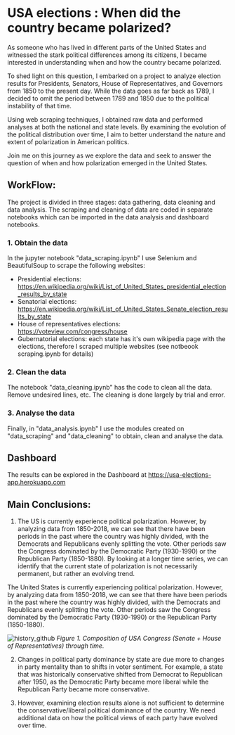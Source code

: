 # USA elections : When did the country became polarized?

As someone who has lived in different parts of the United States and witnessed the stark political differences among its citizens, I became interested in understanding when and how the country became polarized.

To shed light on this question, I embarked on a project to analyze election results for Presidents, Senators, House of Representatives, and Governors from 1850 to the present day. While the data goes as far back as 1789, I decided to omit the period between 1789 and 1850 due to the political instability of that time.

Using web scraping techniques, I obtained raw data and performed analyses at both the national and state levels. By examining the evolution of the political distribution over time, I aim to better understand the nature and extent of polarization in American politics.

Join me on this journey as we explore the data and seek to answer the question of when and how polarization emerged in the United States.

## WorkFlow:
The project is divided in three stages: data gathering, data cleaning and data analysis. The scraping and cleaning of data are coded in separate notebooks which can be imported in the data analysis and dashboard notebooks.

### 1. Obtain the data
In the jupyter notebook "data_scraping.ipynb" I use Selenium and BeautifulSoup to scrape the following websites:

- Presidential elections: https://en.wikipedia.org/wiki/List_of_United_States_presidential_election_results_by_state
- Senatorial elections: https://en.wikipedia.org/wiki/List_of_United_States_Senate_election_results_by_state
- House of representatives elections: https://voteview.com/congress/house
- Gubernatorial elections: each state has it's own wikipedia page with the elections, therefore I scraped multiple websites (see notbeook scraping.ipynb for details)

### 2. Clean the data
The notebook "data_cleaning.ipynb" has the code to clean all the data. Remove undesired lines, etc. The cleaning is done largely by trial and error.

### 3. Analyse the data
Finally, in "data_analysis.ipynb" I use the modules created on "data_scraping" and "data_cleaning" to obtain, clean and analyse the data.

## Dashboard
The results can be explored in the Dashboard at https://usa-elections-app.herokuapp.com

## Main Conclusions:

1. The US is currently experience  political polarization. However, by analyzing data from 1850-2018, we can see that there have been periods in the past where the country was highly divided, with the Democrats and Republicans evenly splitting the vote. Other periods saw the Congress dominated by the Democratic Party (1930-1990) or the Republican Party (1850-1880). By looking at a longer time series, we can identify that the current state of polarization is not necessarily permanent, but rather an evolving trend.

The United States is currently experiencing political polarization. However, by analyzing data from 1850-2018, we can see that there have been periods in the past where the country was highly divided, with the Democrats and Republicans evenly splitting the vote. Other periods saw the Congress dominated by the Democratic Party (1930-1990) or the Republican Party (1850-1880).



![history_github](https://user-images.githubusercontent.com/5301113/225057290-7e9caefd-a657-45d6-a4d7-406a8c4b563f.png)
<em> Figure 1. Composition of USA Congress (Senate + House of Representatives) through time.  </em>


2. Changes in political party dominance by state are due more to changes in party mentality than to shifts in voter sentiment. For example, a state that was historically conservative shifted from Democrat to Republican after 1950, as the Democratic Party became more liberal while the Republican Party became more conservative.

3. However, examining election results alone is not sufficient to determine the conservative/liberal political dominance of the country. We need additional data on how the political views of each party have evolved over time.

